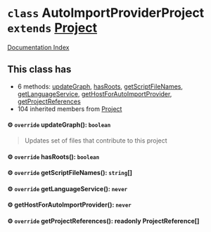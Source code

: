 # `class` AutoImportProviderProject `extends` [Project](../class.Project/README.md)

[Documentation Index](../README.md)

## This class has

- 6 methods:
[updateGraph](#-override-updategraph-boolean),
[hasRoots](#-override-hasroots-boolean),
[getScriptFileNames](#-override-getscriptfilenames-string),
[getLanguageService](#-override-getlanguageservice-never),
[getHostForAutoImportProvider](#-gethostforautoimportprovider-never),
[getProjectReferences](#-override-getprojectreferences-readonly-projectreference)
- 104 inherited members from [Project](../class.Project/README.md)


#### ⚙ `override` updateGraph(): `boolean`

> Updates set of files that contribute to this project



#### ⚙ `override` hasRoots(): `boolean`



#### ⚙ `override` getScriptFileNames(): `string`\[]



#### ⚙ `override` getLanguageService(): `never`



#### ⚙ getHostForAutoImportProvider(): `never`



#### ⚙ `override` getProjectReferences(): readonly ProjectReference\[]




